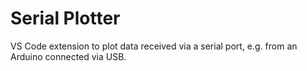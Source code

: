 # Serial Plotter
VS Code extension to plot data received via a serial port, e.g. from an Arduino connected via USB.